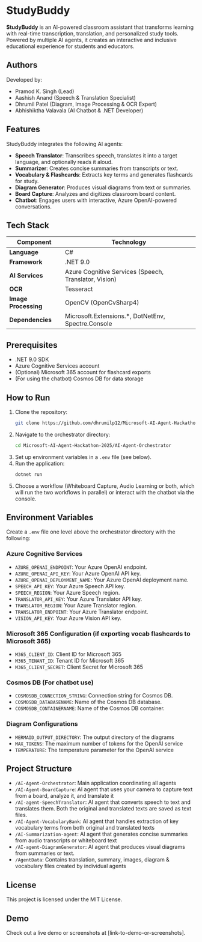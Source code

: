 # StudyBuddy

**StudyBuddy** is an AI-powered classroom assistant that transforms learning with real-time transcription, translation, and personalized study tools. Powered by multiple AI agents, it creates an interactive and inclusive educational experience for students and educators.

## Authors

Developed by:

- Pramod K. Singh (Lead)
- Aashish Anand (Speech & Translation Specialist)
- Dhrumil Patel (Diagram, Image Processing & OCR Expert)
- Abhishiktha Valavala (AI Chatbot & .NET Developer)

## Features

StudyBuddy integrates the following AI agents:

- **Speech Translator**: Transcribes speech, translates it into a target language, and optionally reads it aloud.
- **Summarizer**: Creates concise summaries from transcripts or text.
- **Vocabulary & Flashcards**: Extracts key terms and generates flashcards for study.
- **Diagram Generator**: Produces visual diagrams from text or summaries.
- **Board Capture**: Analyzes and digitizes classroom board content.
- **Chatbot**: Engages users with interactive, Azure OpenAI-powered conversations.

## Tech Stack

| Component            | Technology                                            |
| -------------------- | ----------------------------------------------------- |
| **Language**         | C#                                                    |
| **Framework**        | .NET 9.0                                              |
| **AI Services**      | Azure Cognitive Services (Speech, Translator, Vision) |
| **OCR**              | Tesseract                                             |
| **Image Processing** | OpenCV (OpenCvSharp4)                                 |
| **Dependencies**     | Microsoft.Extensions.\*, DotNetEnv, Spectre.Console   |

## Prerequisites

- .NET 9.0 SDK
- Azure Cognitive Services account
- (Optional) Microsoft 365 account for flashcard exports
- (For using the chatbot) Cosmos DB for data storage

## How to Run

1. Clone the repository:
   ```bash
   git clone https://github.com/dhrumilp12/Microsoft-AI-Agent-Hackathon-2025.git
   ```
2. Navigate to the orchestrator directory:
   ```bash
   cd Microsoft-AI-Agent-Hackathon-2025/AI-Agent-Orchestrator
   ```
3. Set up environment variables in a `.env` file (see below).
4. Run the application:
   ```bash
   dotnet run
   ```
5. Choose a workflow (Whiteboard Capture, Audio Learning or both, which will run the two workflows in parallel) or interact with the chatbot via the console.

## Environment Variables

Create a `.env` file one level above the orchestrator directory with the following:

### Azure Cognitive Services

- `AZURE_OPENAI_ENDPOINT`: Your Azure OpenAI endpoint.
- `AZURE_OPENAI_API_KEY`: Your Azure OpenAI API key.
- `AZURE_OPENAI_DEPLOYMENT_NAME`: Your Azure OpenAI deployment name.
- `SPEECH_API_KEY`: Your Azure Speech API key.
- `SPEECH_REGION`: Your Azure Speech region.
- `TRANSLATOR_API_KEY`: Your Azure Translator API key.
- `TRANSLATOR_REGION`: Your Azure Translator region.
- `TRANSLATOR_ENDPOINT`: Your Azure Translator endpoint.
- `VISION_API_KEY`: Your Azure Vision API key.

### Microsoft 365 Configuration (if exporting vocab flashcards to Microsoft 365)

- `M365_CLIENT_ID`: Client ID for Microsoft 365
- `M365_TENANT_ID`: Tenant ID for Microsoft 365
- `M365_CLIENT_SECRET`: Client Secret for Microsoft 365

### Cosmos DB (For chatbot use)

- `COSMOSDB_CONNECTION_STRING`: Connection string for Cosmos DB.
- `COSMOSDB_DATABASENAME`: Name of the Cosmos DB database.
- `COSMOSDB_CONTAINERNAME`: Name of the Cosmos DB container.

### Diagram Configurations

- `MERMAID_OUTPUT_DIRECTORY`: The output directory of the diagrams
- `MAX_TOKENS`: The maximum number of tokens for the OpenAI service
- `TEMPERATURE`: The temperature parameter for the OpenAI service

## Project Structure

- `/AI-Agent-Orchestrator`: Main application coordinating all agents
- `/AI-Agent-BoardCapture`: AI agent that uses your camera to capture text from a board, analyze it, and translate it
- `/AI-agent-SpeechTranslator`: AI agent that converts speech to text and translates them. Both the original and translated texts are saved as text files.
- `/AI-Agent-VocabularyBank`: AI agent that handles extraction of key vocabulary terms from both original and translated texts
- `/AI-Summarization-agent`: AI agent that generates concise summaries from audio transcripts or whiteboard text
- `/AI-agent-DiagramGenerator`: AI agent that produces visual diagrams from summaries or text.
- `/AgentData`: Contains translation, summary, images, diagram & vocabulary files created by individual agents

## License

This project is licensed under the MIT License.

## Demo

Check out a live demo or screenshots at [link-to-demo-or-screenshots].
